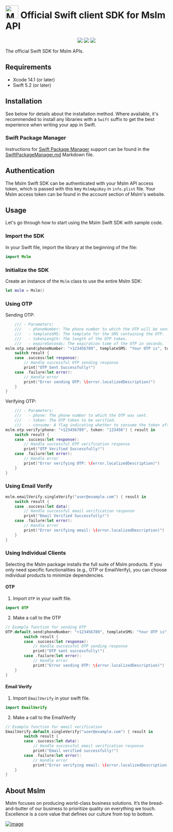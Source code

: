 # [<img src="https://avatars.githubusercontent.com/u/50307970?s=200&v=4" alt="Mslm" width="40"/>](https://mslm.io/) Official Swift client SDK for Mslm API
<p align="center">
<a href="https://github.com/mslmio/sdk-swift"><img src="https://img.shields.io/badge/build-passing-%231CB735"></a>
<a href="https://github.com/mslmio/sdk-swift"><img src="https://img.shields.io/badge/Swift-Doc-DE5C43.svg?logo=swift"></a>
<a href="https://swift.org/package-manager/"><img src="https://img.shields.io/badge/SPM-supported-DE5C43.svg?style=flat"></a>
</p>

The official Swift SDK for Mslm APIs.

## Requirements

- Xcode 14.1 (or later)
- Swift 5.2 (or later)

## Installation

See below for details about the installation method. Where
available, it's recommended to install any libraries with a `Swift` suffix to get the
best experience when writing your app in Swift.

### Swift Package Manager

Instructions for [Swift Package Manager](https://swift.org/package-manager/) support can be found in the [SwiftPackageManager.md](SwiftPackageManager.md) Markdown file.

## Authentication

The Mslm Swift SDK can be authenticated with your Mslm API access token, which is passed with this key `MslmApiKey` in `info.plist` file. Your Mslm access token can be found in the account section of Mslm's website.

## Usage

Let's go through how to start using the Mslm Swift SDK with sample code.

### Import the SDK

In your Swift file, import the library at the beginning of the file:

```swift
import Mslm
```

### Initialize the SDK

Create an instance of the `Mslm` class to use the entire Mslm SDK:

```swift
let mslm = Mslm()
```

### Using OTP

Sending OTP:

```swift
    /// - Parameters:
    ///   - phoneNumber: The phone number to which the OTP will be sent.
    ///   - templateSMS: The template for the SMS containing the OTP.
    ///   - tokenLength: The length of the OTP token.
    ///   - expireSeconds: The expiration time of the OTP in seconds.
mslm.otp.send(phoneNumber: "+123456789", templateSMS: "Your OTP is", tokenLength: 6, expireSeconds: 60) { result in
    switch result {
    case .success(let response):
        // Handle successful OTP sending response
        print("OTP Sent Successfully!")
    case .failure(let error):
        // Handle error
        print("Error sending OTP: \(error.localizedDescription)")
    }
}
```

Verifying OTP:

```swift
    /// - Parameters:
    ///   - phone: The phone number to which the OTP was sent.
    ///   - token: The OTP token to be verified.
    ///   - consume: A flag indicating whether to consume the token after verification (default is `true`).
mslm.otp.verify(phone: "+123456789", token: "123456") { result in
    switch result {
    case .success(let response):
        // Handle successful OTP verification response
        print("OTP Verified Successfully!")
    case .failure(let error):
        // Handle error
        print("Error verifying OTP: \(error.localizedDescription)")
    }
}
```

### Using Email Verify

```swift
mslm.emailVerify.singleVerify("user@example.com") { result in
    switch result {
    case .success(let data):
        // Handle successful email verification response
        print("Email Verified Successfully!")
    case .failure(let error):
        // Handle error
        print("Error verifying email: \(error.localizedDescription)")
    }
}
```

### Using Individual Clients

Selecting the Mslm package installs the full suite of Mslm products. If you only need specific functionalities (e.g., OTP or EmailVerify), you can choose individual products to minimize dependencies.

#### OTP

1. Import `OTP` in your swift file.

```swift
import OTP
```

2. Make a call to the OTP

```swift
// Example function for sending OTP
OTP.default.send(phoneNumber: "+123456789", templateSMS: "Your OTP is", tokenLength: 6, expireSeconds: 60) { result in
        switch result {
        case .success(let response):
            // Handle successful OTP sending response
            print("OTP sent successfully!")
        case .failure(let error):
            // Handle error
            print("Error sending OTP: \(error.localizedDescription)")
    }
}
```

#### Email Verify

1. Import `EmailVerify` in your swift file.

```swift
import EmailVerify
```

2. Make a call to the EmailVerify

```swift
// Example function for email verification
EmailVerify.default.singleVerify("user@example.com") { result in
        switch result {
        case .success(let data):
            // Handle successful email verification response
            print("Email verified successfully!")
        case .failure(let error):
            // Handle error
            print("Error verifying email: \(error.localizedDescription)")
    }
}
```

## About Mslm

Mslm focuses on producing world-class business solutions. It’s the bread-and-butter of our business to prioritize quality on everything we touch. Excellence is a core value that defines our culture from top to bottom.

[![image](https://avatars.githubusercontent.com/u/50307970?s=200&v=4)](https://mslm.io/)
